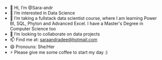 
- 👋 Hi, I’m @Sara-andr
- 👀 I’m interested in Data Science
- 🌱 I’m taking a fullstack data scientist course, where I am learning Power BI, SQL, Phyton and Advanced Excel. I have a Master's Degree in Computer Science too
- 💞️ I’m looking to collaborate on data projects
- 📫 Find me at: saraandradee@hotmail.com
- 😄 Pronouns: She/Her
- ⚡ Please give me some coffee to start my day :)

<!---
Sara-andr/Sara-andr is a ✨ special ✨ repository because its `README.md` (this file) appears on your GitHub profile.
You can click the Preview link to take a look at your changes.
--->
